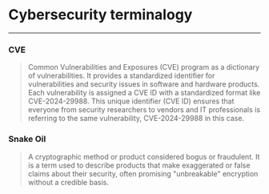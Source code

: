 # Cybersecurity terminalogy 

---

### CVE
> Common Vulnerabilities and Exposures (CVE) program as a dictionary of vulnerabilities. It provides a standardized identifier for vulnerabilities and security issues in software and hardware products. Each vulnerability is assigned a CVE ID with a standardized format like CVE-2024-29988. This unique identifier (CVE ID) ensures that everyone from security researchers to vendors and IT professionals is referring to the same vulnerability, CVE-2024-29988 in this case.

### Snake Oil
>A cryptographic method or product considered bogus or fraudulent. It is a term used to describe products that make exaggerated or false claims about their security, often promising "unbreakable" encryption without a credible basis. 


